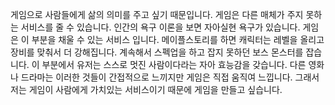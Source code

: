 게임으로 사람들에게 삶의 의미를 주고 싶기 때문입니다.
게임은 다른 매체가 주지 못하는 서비스를 줄 수 있습니다. 인간의 욕구 이론을 보면 자아실현 욕구가 있습니다. 게임은 이 부분을 채울 수 있는 서비스 입니다.
메이플스토리를 하면 캐릭터는 레벨을 올리고 장비를 맞춰서 더 강해집니다. 계속해서 스펙업을 하고 잡지 못하던 보스 몬스터를 잡습니다.
이 부분에서 유저는 스스로 멋진 사람이다라는 자아 효능감을 갖습니다.
다른 영화나 드라마는 이러한 것들이 간접적으로 느끼지만 게임은 직접 움직여 느낍니다.
그래서 저는 게임이 사람에게 가치있는 서비스이기 때문에 게임을 만들고 싶습니다.